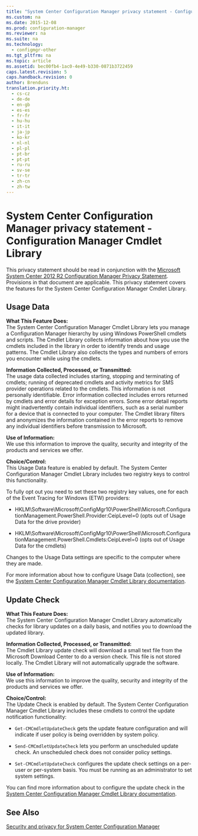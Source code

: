 ```yaml
---
title: "System Center Configuration Manager privacy statement - Configuration Manager Cmdlet Library"
ms.custom: na
ms.date: 2015-12-08
ms.prod: configuration-manager
ms.reviewer: na
ms.suite: na
ms.technology: 
  - configmgr-other
ms.tgt_pltfrm: na
ms.topic: article
ms.assetid: bec00fb4-1ac0-4e49-b330-0871b3722459
caps.latest.revision: 5
caps.handback.revision: 0
author: Brenduns
translation.priority.ht: 
  - cs-cz
  - de-de
  - en-gb
  - es-es
  - fr-fr
  - hu-hu
  - it-it
  - ja-jp
  - ko-kr
  - nl-nl
  - pl-pl
  - pt-br
  - pt-pt
  - ru-ru
  - sv-se
  - tr-tr
  - zh-cn
  - zh-tw
---
```

# System Center Configuration Manager privacy statement - Configuration Manager Cmdlet Library
This privacy statement should be read in conjunction with the [Microsoft System Center 2012 R2 Configuration Manager Privacy Statement](hhttp://www.microsoft.com/privacystatement/en-us/SystemCenter2012R2/Default.aspx). Provisions in that document are applicable. This privacy statement covers the features for the System Center Configuration Manager Cmdlet Library.  
  
## Usage Data  
 **What This Feature Does:**   
The System Center Configuration Manager Cmdlet Library lets you manage a Configuration Manager hierarchy by using Windows PowerShell cmdlets and scripts. The Cmdlet Library collects information about how you use the cmdlets included in the library in order to identify trends and usage patterns.  The Cmdlet Library also collects the types and numbers of errors you encounter while using the cmdlets.  
  
 **Information Collected, Processed, or Transmitted:**   
The usage data collected includes starting, stopping and terminating of cmdlets; running of deprecated cmdlets and activity metrics for SMS provider operations related to the cmdlets. This information is not personally identifiable.  Error information collected includes errors returned by cmdlets and error details for exception errors. Some error detail reports might inadvertently contain individual identifiers, such as a serial number for a device that is connected to your computer. The Cmdlet library filters and anonymizes the information contained in the error reports to remove any individual identifiers before transmission to Microsoft.  
  
 **Use of Information:**   
We use this information to improve the quality, security and integrity of the products and services we offer.  
  
 **Choice/Control:**   
This Usage Data feature is enabled by default. The System Center Configuration Manager Cmdlet Library includes two registry keys to control this functionality.  
  
 To fully opt out you need to set these two registry key values, one for each of the Event Tracing for Windows (ETW) providers:  
  
-   HKLM\Software\Microsoft\ConfigMgr10\PowerShell\Microsoft.ConfigurationManagement.PowerShell.Provider:CeipLevel=0 (opts out of Usage Data for the drive provider)  
  
-   HKLM\Software\Microsoft\ConfigMgr10\PowerShell\Microsoft.ConfigurationManagement.PowerShell.Cmdlets:CeipLevel=0 (opts out of Usage Data for the cmdlets)  
  
 Changes to the Usage Data settings are specific to the computer where they are made.  
  
 For more information about how to configure Usage Data (collection), see the [System Center Configuration Manager Cmdlet Library documentation](https://technet.microsoft.com/en-us/library/dn958404.aspx).  
  
## Update Check  
 **What This Feature Does:**   
The System Center Configuration Manager Cmdlet Library automatically checks for library updates on a daily basis, and notifies you to download the updated library.  
  
 **Information Collected, Processed, or Transmitted:**   
The Cmdlet Library update check will download a small text file from the Microsoft Download Center to do a version check.   This file is not stored locally.  The Cmdlet Library will not automatically upgrade the software.  
  
 **Use of Information:**   
We use this information to improve the quality, security and integrity of the products and services we offer.  
  
 **Choice/Control:**   
The Update Check is enabled by default.  The System Center Configuration Manager Cmdlet Library includes these cmdlets to control the update notification functionality:  
  
-   `Get-CMCmdletUpdateCheck` gets the update feature configuration and will indicate if user policy is being overridden by system policy.  
  
-   `Send-CMCmdletUpdateCheck` lets you perform an unscheduled update check. An unscheduled check does not consider policy settings.  
  
-   `Set-CMCmdletUpdateCheck` configures the update check settings on a per-user or per-system basis. You must be running as an administrator to set system settings.  
  
 You can find more information about to configure the update check in the [System Center Configuration Manager Cmdlet Library documentation](https://technet.microsoft.com/en-us/library/dn958404.aspx).  
  
## See Also  
 [Security and privacy for System Center Configuration Manager](../../../core/plan-design/security/security-and-privacy.md)